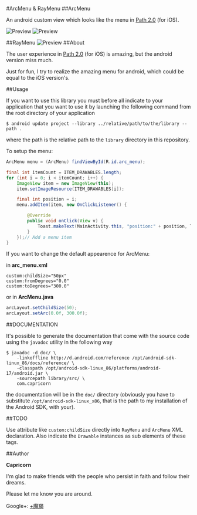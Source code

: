 #ArcMenu & RayMenu
##ArcMenu

An android custom view which looks like the menu in [Path 2.0](https://path.com/) (for iOS).

![Preview](https://dl.dropbox.com/u/11369687/preview0.png)
![Preview](https://dl.dropbox.com/u/11369687/preview1.png)

##RayMenu
![Preview](https://dl.dropbox.com/u/11369687/raymenu.png)
##About

The user experience in [Path 2.0](https://path.com/) (for iOS) is amazing, but the android version miss much.

Just for fun, I try to realize the amazing menu for android, which could be equal to the iOS version's.

##Usage

If you want to use this library you must before all indicate to your application
that you want to use it by launching the following command from the root
directory of your application

```
$ android update project --library ../relative/path/to/the/library --path .
```
where the path is the relative path to the ``library`` directory in this repository.

To setup the menu:

``` java
ArcMenu menu = (ArcMenu) findViewById(R.id.arc_menu);

final int itemCount = ITEM_DRAWABLES.length;
for (int i = 0; i < itemCount; i++) {
	ImageView item = new ImageView(this);
	item.setImageResource(ITEM_DRAWABLES[i]);

	final int position = i;
	menu.addItem(item, new OnClickListener() {

		@Override
		public void onClick(View v) {
			Toast.makeText(MainActivity.this, "position:" + position, Toast.LENGTH_SHORT).show();
		}
	});// Add a menu item
}
```

If you want to change the default appearence for ArcMenu:

in **arc_menu.xml**

    custom:childSize="50px"
    custom:fromDegrees="0.0"
    custom:toDegrees="300.0"

or in **ArcMenu.java**

``` java    
arcLayout.setChildSize(50);
arcLayout.setArc(0.0f, 300.0f);    
```

##DOCUMENTATION

It's possible to generate the documentation that come with the source code using the ``javadoc``
utility in the following way

```
$ javadoc -d doc/ \
    -linkoffline http://d.android.com/reference /opt/android-sdk-linux_86/docs/reference/ \
    -classpath /opt/android-sdk-linux_86/platforms/android-17/android.jar \
    -sourcepath library/src/ \
    com.capricorn
```

the documentation will be in the ``doc/`` directory (obviously you have to substitute ``/opt/android-sdk-linux_x86``,
that is the path to my installation of the Android SDK, with your).

##TODO

Use attribute like ``custom:childSize`` directly into ``RayMenu`` and ``ArcMenu`` XML declaration. Also
indicate the ``Drawable`` instances as sub elements of these tags.

##Author

**Capricorn**

I'm glad to make friends with the people who persist in faith and follow their dreams.

Please let me know you are around.

Google+: [+魔羯](https://plus.google.com/107460592910747948011)





